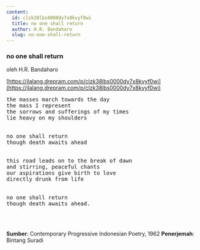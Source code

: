 ```yaml
---
content:
  id: clzk38lbs0000dy7x8kvyf0wi
  title: no one shall return
  author: H.R. Bandaharo
  slug: no-one-shall-return
---
```

### no one shall return

oleh H.R. Bandaharo

[https://ilalang.drepram.com/p/clzk38lbs0000dy7x8kvyf0wi](https://ilalang.drepram.com/p/clzk38lbs0000dy7x8kvyf0wi)

<pre>
the masses march towards the day
the mass I represent
the sorrows and sufferings of my times
lie heavy on my shoulders


no one shall return
though death awaits ahead


this road leads on to the break of dawn
and stirring, peaceful chants
our aspirations give birth to love
directly drunk from life


no one shall return
though death awaits ahead.
</pre>

<br/><br/>

**Sumber**: Contemporary Progressive Indonesian Poetry, 1962
**Penerjemah**: Bintang Suradi
